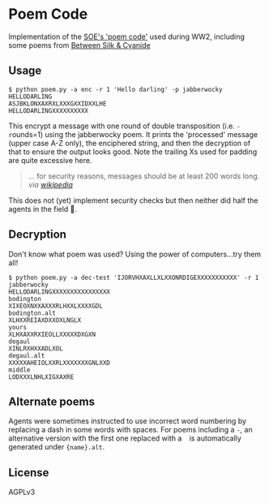# Poem Code

Implementation of the [SOE's 'poem code'](https://en.wikipedia.org/wiki/Poem_code) used during WW2, including some poems from [Between Silk & Cyanide](https://en.wikipedia.org/wiki/Between_Silk_and_Cyanide)

## Usage

```
$ python poem.py -a enc -r 1 'Hello darling' -p jabberwocky
HELLODARLING
ASJBKLONXAXRXLXXXGXXIDXXLHE
HELLODARLINGXXXXXXXXXX
```

This encrypt a message with one round of double transposition (i.e. `-r`ounds=1) using the jabberwocky poem. It prints the 'processed' message (upper case A-Z only), the enciphered string, and then the decryption of that to ensure the output looks good. Note the trailing Xs used for padding are quite excessive here.

> ... for security reasons, messages should be at least 200 words long.
> *via [wikipedia](https://en.wikipedia.org/wiki/Poem_code)*

This does not (yet) implement security checks but then neither did half the agents in the field :eyes:.

## Decryption

Don't know what poem was used? Using the power of computers...try them all!

```
$ python poem.py -a dec-test 'IJORVHXAXLLXLXXONRDIGEXXXXXXXXXXX' -r 1
jabberwocky
HELLODARLINGXXXXXXXXXXXXXXXX
bodington
XIXEOXNXXAXXXRLHXXLXXXXGDL
bodington.alt
XLHXXREIAXDXXOXLNGLX
yours
XLHXAXXRXIEOLLXXXXXDXGXN
degaul
XINLRXHXXADLXOL
degaul.alt
XXXXXAHEIOLXXRLXXXXXXXGNLXXD
middle
LODXXXLNHLXIGXAXRE
```

## Alternate poems

Agents were sometimes instructed to use incorrect word numbering by replacing a dash in some words with spaces. For poems including a `-`, an alternative version with the first one replaced with a ` ` is automatically generated under `{name}.alt`.

## License

AGPLv3
